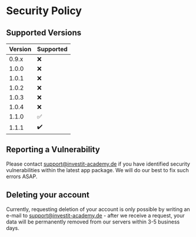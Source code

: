 # Security Policy

## Supported Versions

| Version | Supported          |
| ------- | ------------------ |
| 0.9.x   | :x:                |
| 1.0.0   | :x:                |
| 1.0.1   | :x:                |
| 1.0.2   | :x:                |
| 1.0.3   | :x:                | !! It is highly important to update to the latest version from this point to avoid data loss!
| 1.0.4   | :x:                |
| 1.1.0   | :white_check_mark: |
| 1.1.1   | :heavy_check_mark: |

## Reporting a Vulnerability

Please contact support@investit-academy.de if you have identified security vulnerabilities within the latest app package. We will do our best to fix such errors ASAP.

## Deleting your account

Currently, requesting deletion of your account is only possible by writing an e-mail to support@investit-academy.de - after we receive a request, your data will be permanently removed from our servers within 3-5 business days.
